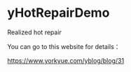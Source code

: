 # yHotRepairDemo
Realized hot repair

You can go to this website for details：

https://www.yorkyue.com/yblog/blog/31 

